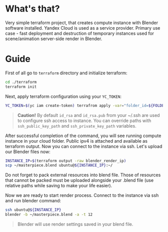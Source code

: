 # What's that?
Very simple terraform project, that creates compute instance 
with Blender software installed. Yandex Cloud is used as a service provider.
Primary use case - fast deployment and destruction of temporary instances 
used for scene/animation server-side render in Blender.

# Guide
First of all go to `terraform` directory and initialize terraform:
```bash
cd ./terraform
terraform init
```

Next, apply terraform configuration using your `YC_TOKEN`:
```bash
YC_TOKEN=$(yc iam create-token) terrafrom apply -var="folder_id=${FOLDER_ID}"
```

> **Caution!**
> By default `id_rsa` and `id_rsa.pub` from your ~/.ssh are used to configure ssh access to instance. 
> You can override paths with `ssh_public_key_path` and `ssh_private_key_path` variables.

After successful completion of the command, you will see running compute instance in your cloud folder.
Public ipv4 is attached and available as terraform output. Now you can connect to the instance via ssh. 
Let's upload our Blender files now:
```bash
INSTANCE_IP=$(terraform output -raw blender_render_ip)
scp ~/masterpiece.blend ubuntu@${INSTANCE_IP}:~/
```

Do not forget to pack external resources into blend file. Those of resources that cannot be packed must
be uploaded alongside your .blend file (use relative paths while saving to make your life easier).

Now we are ready to start render process. Connect to the instance via ssh and run blender command:
```bash
ssh ubuntu@${INSTANCE_IP}
blender -b ~/masterpiece.blend -a -t 12
```
> Blender will use render settings saved in your blend file.